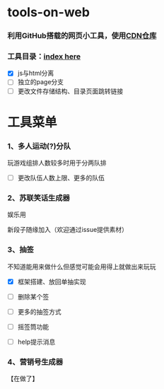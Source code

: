 # tools-on-web

### 利用GitHub搭载的网页小工具，使用[CDN仓库](http://staticfile.org/)

### 工具目录：[index here](https://enkansakura.github.io/web-tools/index.html)

- [x] js与html分离
- [ ] 独立的page分支
- [ ] 更改文件存储结构、目录页面跳转链接

# 工具菜单

### 1、多人运动(?)分队

​玩游戏组排人数较多时用于分两队排

- [ ] 更改队伍人数上限、更多的队伍

### 2、苏联笑话生成器

娱乐用

新段子随缘加入（欢迎通过issue提供素材）

### 3、抽签

不知道能用来做什么但感觉可能会用得上就做出来玩玩

- [x] 框架搭建、放回单抽实现

- [ ] 删除某个签

- [ ] 更多的抽签方式

- [ ] 摇签筒功能

- [ ] help提示消息

### 4、营销号生成器

【在做了】